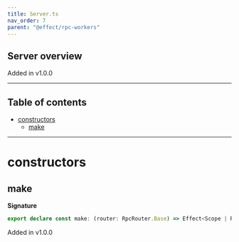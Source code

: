 ```yaml
---
title: Server.ts
nav_order: 7
parent: "@effect/rpc-workers"
---
```


## Server overview

Added in v1.0.0

---

<h2 class="text-delta">Table of contents</h2>

- [constructors](#constructors)
  - [make](#make)

---

# constructors

## make

**Signature**

```ts
export declare const make: (router: RpcRouter.Base) => Effect<Scope | Runner.PlatformRunner, Error.WorkerError, void>
```

Added in v1.0.0

